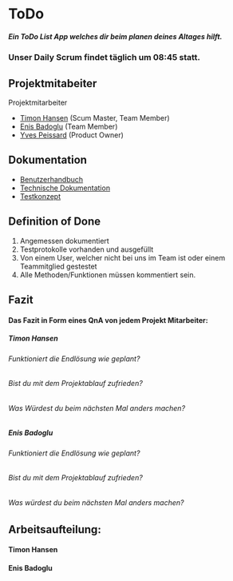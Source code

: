 # ToDo
##### Ein ToDo List App welches dir beim planen deines Altages hilft.                                                                   

### Unser Daily Scrum findet täglich um 08:45 statt.

## Projektmitabeiter

Projektmitarbeiter

* [Timon Hansen](https://github.com/timon3355) (Scum Master, Team Member)
* [Enis Badoglu](https://github.com/badogluEnis) (Team Member)
* [Yves Peissard](https://github.com) (Product Owner)


## Dokumentation

* [Benutzerhandbuch](docs/usermanual.md)
* [Technische Dokumentation](docs/technical.md)
* [Testkonzept](docs/testing.md)

## Definition of Done

1. Angemessen dokumentiert
2. Testprotokolle vorhanden und ausgefüllt
3. Von einem User, welcher nicht bei uns im Team ist oder einem Teammitglied gestestet
4. Alle Methoden/Funktionen müssen kommentiert sein.



## Fazit

#### Das Fazit in Form eines QnA von jedem Projekt Mitarbeiter:

##### Timon Hansen

###### Funktioniert die Endlösung wie geplant?

 
###### Bist du mit dem Projektablauf zufrieden?
 
###### Was Würdest du beim nächsten Mal anders machen?

##### Enis Badoglu

###### Funktioniert die Endlösung wie geplant?

###### Bist du mit dem Projektablauf zufrieden?

###### Was würdest du beim nächsten Mal anders machen?


## Arbeitsaufteilung:
#### Timon Hansen


#### Enis Badoglu